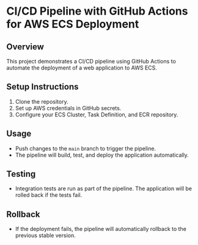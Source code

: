 # CI/CD Pipeline with GitHub Actions for AWS ECS Deployment

## Overview
This project demonstrates a CI/CD pipeline using GitHub Actions to automate the deployment of a web application to AWS ECS.

## Setup Instructions
1. Clone the repository.
2. Set up AWS credentials in GitHub secrets.
3. Configure your ECS Cluster, Task Definition, and ECR repository.

## Usage
- Push changes to the `main` branch to trigger the pipeline.
- The pipeline will build, test, and deploy the application automatically.

## Testing
- Integration tests are run as part of the pipeline. The application will be rolled back if the tests fail.

## Rollback
- If the deployment fails, the pipeline will automatically rollback to the previous stable version.
